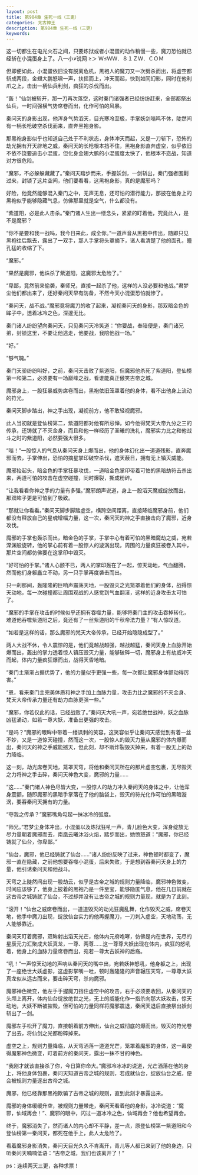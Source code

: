 ```yaml
---
layout: post
title: 第984章 生死一线（三更）
categories: 太古神王
description: 第984章 生死一线（三更）
keywords:
---
```


这一切都生在电光火石之间，只要炼狱或者小混蛋的动作稍慢一些，魔刀恐怕就已经斩在小混蛋身上了。八一小≯说网 ≥＞ Ｗ≤ＷＷ．８１ＺＷ．ＣＯＭ

但即便如此，小混蛋依旧没有脱离危机，黑袍人的魔刀又一次劈杀而出，将虚空都斩成两段，金翅大鹏怒啸一声，扶摇而上，冲天而起，快到如同幻影，同时在他利爪之上，击出一柄仙兵利剑，疯狂的杀伐而出。

“轰！”仙剑被斩开，那一刀再次落空，这时秦门诸强者已经纷纷赶来，全部都祭出仙兵，一时间强横气势席卷而出，化作可怕的风暴。

秦问天的身影出现，他浑身气势滔天，目光寒冷至极，手掌妖剑嗡鸣不休，陡然间有一柄长枪破空杀伐而来，直奔黑袍身影。

那黑袍身影似乎也知道自己处于不利状态，身体冲天而起，又是一刀斩下，恐怖的劫光拥有开天辟地之威，秦问天的长枪根本挡不住，黑袍身影直奔虚空，似乎依旧不依不饶要追击小混蛋，但化身金翅大鹏的小混蛋度太快了，他根本不恋战，知道对方很危险。

“魔邪，不必躲躲藏藏了。”秦问天踏步而来，手握妖剑，一剑斩出，秦门强者围剿过来，封锁了这片空间，他们要看看，这黑袍身影，真的是魔邪吗？

好险，他竟然能够混入秦门之中，无声无息，还可怕的潜行能力，那披在他身上的黑袍似乎能够隐藏气息，仿佛那里就是空气，什么都没有。

“紫道阳，必是此人击杀。”秦门诸人生出一缕念头，紧紧的盯着他，究竟此人，是不是魔邪？

“你不是要和我一战吗，我今日来此，成全你。”一道声音从黑袍中传出，随即只见黑袍往后飘去，露出了一双手，那人手掌将头罩摘下，诸人看清楚了他的面孔，瞳孔猛的收缩了下。

“魔邪。”

“果然是魔邪，他诛杀了紫道阳，这魔邪太危险了。”

“卑鄙，竟然前来偷袭，秦师兄，直接一起杀了他，这样的人没必要和他战。”君梦尘他们都出来了，还好秦问天早有防备，不然今天小混蛋恐怕就惨了。

“秦问天，战不战。”魔邪竟将魔刀的收了起来，凝视秦问天的身影，那双暗金色的眸子中，透着冰冷之色，深邃无比。

秦门诸人纷纷望向秦问天，只见秦问天冷笑道：“你要战，奉陪便是，秦门诸兄弟，封锁这里，不要让他逃走，他要战，我陪他战一场。”

“好。”

“够气魄。”

秦门天骄纷纷叫好，之前，秦问天击败了紫道阳，但魔邪他杀死了紫道阳，登仙榜第一和第二，必须要有一场巅峰之战，看谁能真正傲笑古帝之城。

魔邪身上，一股狂暴威势席卷而出，黑袍依旧笼罩着他的身体，看不出他身上流动的符光。

秦问天脚步踏出，神之手出现，凝视前方，他不敢轻视魔邪。

此人当初就是登仙榜第二，紫道阳都对他有所忌惮，如今他得梵天大帝九分之三的传承，还铸就了不灭金身，而且和他一样经历了圣曦的洗礼，魔邪实力比之和他战斗之时的紫道阳，必然要强大很多。

“嗡！”一股惊人的气息从秦问天身上爆而出，他的身体幻化出一道道残影，直奔魔邪而去，手掌伸出，恐怕的摘星掌印破空杀伐，遮天蔽日，拥有无上镇灭威能。

魔邪抬起头，暗金色的手掌狂暴攻伐，一道暗金色掌印带着可怕的黑暗劫符击杀出来，两道可怕的攻击在虚空碰撞，同时爆裂，撕成粉碎。

“让我看看你神之手的力量有多强。”魔邪朗声说道，身上一股滔天魔威绽放而出，那双眸子更是可怕到了极致。

“那就让你看看。”秦问天脚步脚踏虚空，横跨空间距离，直接降临魔邪身前，他们都没有释放自己的星魂增幅力量，这一次，秦问天的神之手直接击向了魔邪，近身攻伐。

魔邪的手掌也轰杀而出，暗金色的手掌，手掌中心有着可怕的黑暗魔劫之威，宛若深渊般旋转，他的掌心前有着一股惊人的漩涡出现，周围的力量疯狂被卷入其中，那片空间都仿佛要在这掌印中毁灭。

“好可怕的手掌。”诸人心颤不已，两人的掌印轰在了一起，惊天动地，气血翻腾，然而他们身躯矗立不动，另一只手掌再度袭击而出。

只一刹那间，轰隆隆的巨响声震荡天地，一股毁灭之光笼罩着他们的身体，战得惊天动地，每一次碰撞都让周围观战的人感觉到气血翻滚，这样的近身攻击太可怕了。

“魔邪的手掌在攻击的时候似乎还拥有吞噬力量，能够将秦门主的攻击吞掉转化，难道他吞噬紫道阳之后，竟还有了一丝紫道阳的千秋帝法力量？”有人惊叹道。

“如若是这样的话，那么魔邪的梵天大帝传承，已经开始隐隐成型了。”

两人大战不休，令人震惊的是，他们竟越战越强，越战越猛，秦问天身上血脉开始爆而出，轰出的掌力透着惊人镇压毁灭力量，能够破碎一切，魔邪身上有劫威冲天而起，体内力量疯狂爆而出，战得天昏地暗。

“秦门主渐渐占据优势了，他的力量似乎更强一些，每一次都让魔邪身体颤动得厉害。”

“恩，看来秦门主完美体质和神之手加上血脉力量，攻击力比之魔邪的不灭金身、梵天大帝传承力量还有劫力血脉更强一些。”

“魔邪，你若仅此的话，已经战败了。”秦问天大吼一声，宛若绝世战神，妖之血脉凶猛涌动，如若一尊大妖，准备出更强的攻击。

“是吗？”魔邪的眼眸中带着一缕讽刺的笑容，这笑容似乎让秦问天感觉到有着一丝不妙，又是一道惊天碰撞，然而这一次，一股惊人的毁灭力量从魔邪的体内爆而出，秦问天的神之手威能撼天，但此刻，却不断炸裂毁灭掉来，有着一股无上的劫力降临。

这一刻，劫光席卷天地，笼罩天穹，将他和秦问天所在的那片虚空包裹，无尽毁灭之力将神之手击碎，秦问天神色大变，魔邪的力量……

“这……”秦门诸人神色尽皆大变，一股惊人的劫力冲入秦问天的身体之中，让他浑身震颤，随即魔邪的黑暗手掌落在了他的脑袋上，毁灭的符光化作可怕的黑暗漩涡，要吞秦问天拥有的力量。

“夺我之传承？”魔邪嘴角勾起一抹冰冷的弧度。

“师兄。”君梦尘身体冲出，小混蛋以及炼狱狂吼一声，青儿脸色大变，浑身绽放无尽力量朝着魔邪而去，南凰云曦沐浴火焰，踏步而出，她愤怒道：“魔邪，你已经铸就了仙台，你卑鄙。”

“仙台，魔邪，他已经铸就了仙台……”诸人纷纷反映了过来，神色顿时都变了，魔邪一直在隐藏，之前他想要吞噬小混蛋，后来失败，于是想到吞秦问天身上的力量，他引诱秦问天和他战斗。

天穹之上陡然间出现一股劫云，似乎是古帝之城的规则力量降临，魔邪神色微变，时间应该够了，他身上披着的黑袍乃是一件至宝，能够隐匿气息，他在几日前就在这古帝之城铸就了仙台，不过却并没有让古帝之城的规则力量现，就是为了此刻。

“滚开！”仙台之威席卷而出，一道道毁灭的劫光狂魔乱舞，化作毁灭之威，席卷天地，他手中魔刀出现，绽放仙台实力的他再握魔刀，一刀刺入虚空，天地动荡，无人能够靠近。

秦问天盯着魔邪，双眸射出滔天光芒，他体内元府咆哮，仿佛是内在世界，无尽的星辰元力汇聚成大妖真龙，一尊、两尊……这一尊尊大妖出现在体内，疯狂的怒吼着，他身上的血脉力量席卷而出，宛若一尊太古妖神的后裔。

“吼！”一声惊天动地的声响从秦问天的嘴中出，宛若妖神怒吼，他身躯之上，出现了一座绝世大妖虚影，这虚影掌嘴一吐，顿时轰隆隆的声音辗压天穹，一尊尊大妖真龙似从远古而来，要击碎天穹，杀向魔邪。

魔邪神色微变，他左手手握魔刀挡住虚空中的攻击，右手必须要收回，从秦问天的头颅上离开，体内仙台绽放绝世之光，无上的威能化作一指杀向那大妖攻击，惊天动地，大妖不断被摧毁，但可怕的力量同样将魔邪震退，秦问天退后直接祭出妖剑斩出了一剑。

魔邪左手松开了魔刀，直接朝着前方伸出，仙台之威彻底的爆而出，毁灭的符光卷了出去，将仙剑之光都粉碎掉来。

虚空之上，规则力量降临，从天穹洒落一道道光芒，笼罩着魔邪的身体，这一幕使得魔邪神色微变，盯着前方的秦问天，露出一抹不甘的神色。

“我刚才就该直接杀了你，今日算你命大。”魔邪冷冰冰的说道，光芒洒落在他的身上，将他身体包裹，秦问天知道古帝之城的规则，若成就仙台，绽放仙台之威，便会被规则力量逐出古帝之城。

魔邪，他已经靠那黑袍欺骗了古帝之城的规则，直到此刻才暴露出来。

魔邪的身体缓缓升空，被规则力量带走，秦问天看着他的身影，冰冷说道：“魔邪，仙域再会！”、魔邪的眼中，闪过一道冰冷之色，仙域再会？他也希望再会。

终于，魔邪消失了，然而诸人的内心却不平静，差一点，原登仙榜第一紫道阳和今登仙榜第一秦问天，都死在他手上，此人太危险了。

看着魔邪身影消失，秦问天目光久久不肯离开，青儿等人都已来到了他的身边，只听秦问天喃喃低语：“古帝之城，我们也该离开了！”

ps：连续两天三更，各种求票！
